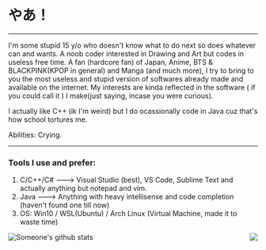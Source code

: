 # やあ！
---
I'm some stupid 15 y/o who doesn't know what to do next so does whatever can and wants. A noob coder interested in Drawing and Art but codes in useless free time. 
A fan (hardcore fan) of Japan, Anime, BTS & BLACKPINK(KPOP in general) and Manga (and much more), I try to bring to you the most useless and stupid version of softwares already made
and available on the internet. My interests are kinda reflected in the software ( if you could call it ) I make(just saying, incase you were curious).

I actually like C++ (ik I'm weird) but I do ocassionally code in Java cuz that's how school tortures me.

Abilities: Crying.

---

### Tools I use and prefer:
  1. C/C++/C# ---> Visual Studio (best), VS Code, Sublime Text and actually anything but notepad and vim.
  2. Java    --->  Anything with heavy intellisense and code completion (haven't found one till now)
  3. OS: Win10 / WSL(Ubuntu) / Arch Linux (Virtual Machine, made it to waste time)
 

<img align="right" src="https://github-readme-stats.vercel.app/api/top-langs/?username=someone1206&bg_color=fff5fa&locale=ja" />

![Someone's github stats](https://github-readme-stats.vercel.app/api?username=someone1206&show_icons=true&title_color=ff0071&icon_color=ff2686&text_color=803759&bg_color=fff5fa&cache_seconds=5000&hide_border=false&locale=ja)

<!---
Someone1206/Someone1206 is a ✨ special ✨ repository because its `README.md` (this file) appears on your GitHub profile.
You can click the Preview link to take a look at your change.
--->

